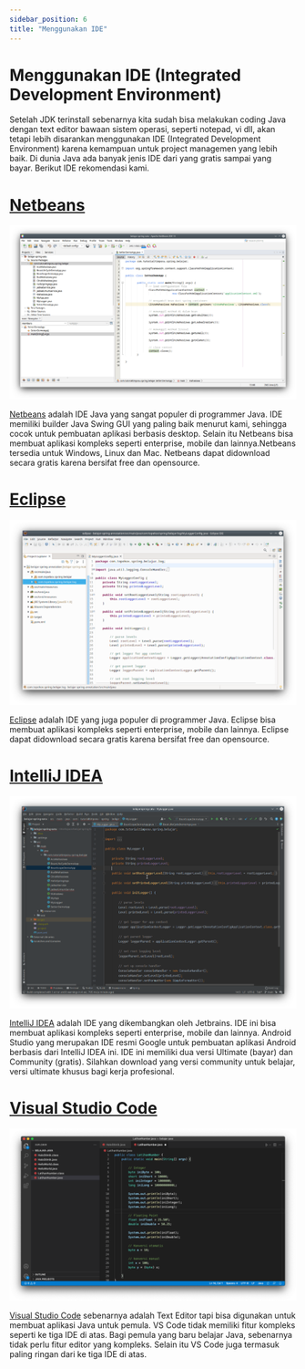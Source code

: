 ```yaml
---
sidebar_position: 6
title: "Menggunakan IDE"
---
```


# Menggunakan IDE (Integrated Development Environment)

Setelah JDK terinstall sebenarnya kita sudah bisa melakukan coding Java dengan text editor bawaan sistem operasi, seperti notepad, vi dll, akan tetapi lebih disarankan menggunakan IDE (Integrated Development Environment) karena kemampuan untuk project managemen yang  lebih baik. Di dunia Java ada banyak jenis IDE dari yang gratis sampai yang bayar. Berikut IDE rekomendasi kami.

# [Netbeans](https://netbeans.apache.org/)

![Netbeans](/img/java/netbeans.png "Netbeans")

[Netbeans](https://netbeans.apache.org/) adalah IDE Java yang sangat populer di programmer Java. IDE memiliki builder Java Swing GUI yang paling baik menurut kami, sehingga cocok untuk pembuatan aplikasi berbasis desktop. Selain itu Netbeans bisa membuat aplikasi kompleks seperti enterprise, mobile dan lainnya.Netbeans tersedia untuk Windows, Linux dan Mac. Netbeans dapat didownload secara gratis karena bersifat free dan opensource.

# [Eclipse](https://www.eclipse.org/downloads/)

![Eclipse](/img/java/eclipse.png "Eclipse")

[Eclipse](https://www.eclipse.org/downloads/) adalah IDE yang juga populer di programmer Java. Eclipse bisa membuat aplikasi kompleks seperti enterprise, mobile dan lainnya. Eclipse dapat didownload secara gratis karena bersifat free dan opensource.

# [IntelliJ IDEA](https://www.jetbrains.com/idea/download/)

![Intellij IDEA](/img/java/intelijidea.png "Intellij IDEA")

[IntelliJ IDEA](https://www.jetbrains.com/idea/download/) adalah IDE yang dikembangkan oleh Jetbrains. IDE ini bisa membuat aplikasi kompleks seperti enterprise, mobile dan lainnya. Android Studio yang merupakan IDE resmi Google untuk pembuatan aplikasi Android berbasis dari IntelliJ IDEA ini. IDE ini memiliki dua versi Ultimate (bayar) dan Community (gratis). Silahkan download yang versi community untuk belajar, versi ultimate khusus bagi kerja profesional.

# [Visual Studio Code](https://code.visualstudio.com/)

![VS Code](/img/java/vscode.png "Visual Studio Code")

[Visual Studio Code](https://code.visualstudio.com/) sebenarnya adalah Text Editor tapi bisa digunakan untuk membuat aplikasi Java untuk pemula. VS Code tidak memiliki fitur kompleks seperti ke tiga IDE di atas. Bagi pemula yang baru belajar Java, sebenarnya tidak perlu fitur editor yang kompleks. Selain itu VS Code juga termasuk paling ringan dari ke tiga IDE di atas.